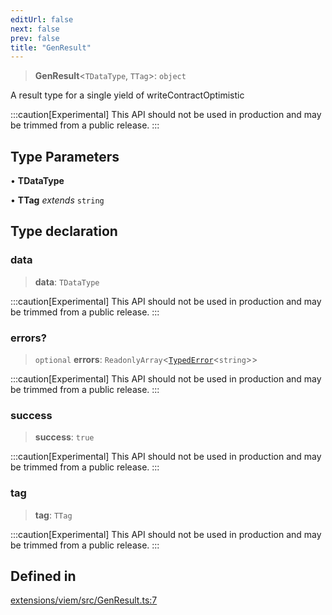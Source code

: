 ```yaml
---
editUrl: false
next: false
prev: false
title: "GenResult"
---
```


> **GenResult**\<`TDataType`, `TTag`\>: `object`

A result type for a single yield of writeContractOptimistic

:::caution[Experimental]
This API should not be used in production and may be trimmed from a public release.
:::

## Type Parameters

• **TDataType**

• **TTag** *extends* `string`

## Type declaration

### data

> **data**: `TDataType`

:::caution[Experimental]
This API should not be used in production and may be trimmed from a public release.
:::

### errors?

> `optional` **errors**: `ReadonlyArray`\<[`TypedError`](/reference/tevm/viem/type-aliases/typederror/)\<`string`\>\>

:::caution[Experimental]
This API should not be used in production and may be trimmed from a public release.
:::

### success

> **success**: `true`

:::caution[Experimental]
This API should not be used in production and may be trimmed from a public release.
:::

### tag

> **tag**: `TTag`

:::caution[Experimental]
This API should not be used in production and may be trimmed from a public release.
:::

## Defined in

[extensions/viem/src/GenResult.ts:7](https://github.com/evmts/tevm-monorepo/blob/main/extensions/viem/src/GenResult.ts#L7)
